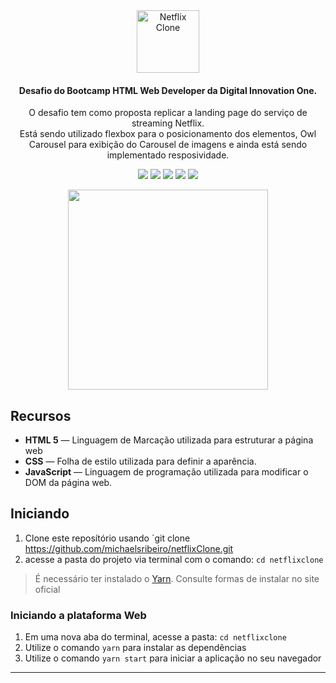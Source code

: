 <div align="center">
  <img src="./netflixclone/images/logo.png" height="100px" alt="Netflix Clone"/>
</div>

<div align="center">

  #### Desafio do Bootcamp HTML Web Developer da Digital Innovation One.
  O desafio tem como proposta replicar a landing page do serviço de streaming Netflix.</br>
  Está sendo utilizado flexbox para o posicionamento dos elementos, Owl Carousel para exibição do Carousel de imagens 
  e ainda está sendo implementado resposividade.
  
  ![](https://img.shields.io/badge/autor-Michael%20Ribeiro-brightgreen)
  ![](https://img.shields.io/badge/Front--End-HTML5-brightgreen)
  ![](https://img.shields.io/badge/Front--End-CSS-brightgreen)
  ![](https://img.shields.io/badge/Front--End-JavaScript-blue)
  ![](https://img.shields.io/badge/Front--End-jQuery-blue)
</div> 

<div align="center">
  <img src="./instagramclone/images/desktop.png" height="320px"/>
</div>

## Recursos

- **HTML 5** — Linguagem de Marcação utilizada para estruturar a página web
- **CSS** — Folha de estilo utilizada para definir a aparência.
- **JavaScript** — Linguagem de programação utilizada para modificar o DOM da página web.

## Iniciando

1. Clone este  reposítório usando `git clone https://github.com/michaelsribeiro/netflixClone.git
2. acesse a pasta do projeto via terminal com o comando: `cd netflixclone`<br />

>É necessário ter instalado o [Yarn](https://yarnpkg.com/). Consulte formas de instalar no site oficial

### Iniciando a plataforma Web

1. Em uma nova aba do terminal, acesse a pasta: `cd netflixclone`
2. Utilize o comando  `yarn` para instalar as dependẽncias<br />
3. Utilize o comando `yarn start` para iniciar a aplicação no seu navegador

***
